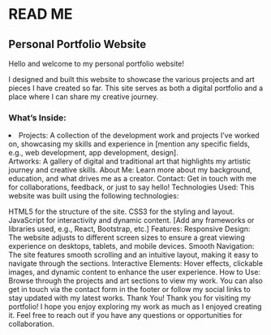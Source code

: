 # READ ME
## Personal Portfolio Website

Hello and welcome to my personal portfolio website!

I designed and built this website to showcase the various projects and art pieces I have created so far. This site serves as both a digital portfolio and a place where I can share my creative journey. 

### What’s Inside:
<li> 
  Projects: A collection of the development work and projects I’ve worked on, showcasing my skills and experience in [mention any specific fields, e.g., web development, app development, design].
</li>
Artworks: A gallery of digital and traditional art that highlights my artistic journey and creative skills.
About Me: Learn more about my background, education, and what drives me as a creator.
Contact: Get in touch with me for collaborations, feedback, or just to say hello!
Technologies Used:
This website was built using the following technologies:

HTML5 for the structure of the site.
CSS3 for the styling and layout.
JavaScript for interactivity and dynamic content.
[Add any frameworks or libraries used, e.g., React, Bootstrap, etc.]
Features:
Responsive Design: The website adjusts to different screen sizes to ensure a great viewing experience on desktops, tablets, and mobile devices.
Smooth Navigation: The site features smooth scrolling and an intuitive layout, making it easy to navigate through the sections.
Interactive Elements: Hover effects, clickable images, and dynamic content to enhance the user experience.
How to Use:
Browse through the projects and art sections to view my work.
You can also get in touch via the contact form in the footer or follow my social links to stay updated with my latest works.
Thank You!
Thank you for visiting my portfolio! I hope you enjoy exploring my work as much as I enjoyed creating it. Feel free to reach out if you have any questions or opportunities for collaboration.
